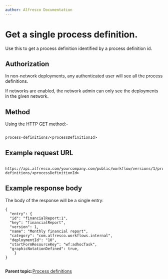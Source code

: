 ```yaml
---
author: Alfresco Documentation
---
```


# Get a single process definition.

Use this to get a process definition identified by a process definition id.

## Authorization

In non-network deployments, any authenticated user will see all the process definitions.

If networks are enabled, the network admin can only see the deployments in the given network.

## Method

Using the HTTP GET method:-

```

process-definitions/<processDefinitionId>
```

## Example request URL

```

https://api.alfresco.com/yourcompany.com/public/workflow/versions/1/process-definitions/<processDefinitionId>
```

## Example response body

The body of the response will be a single entry:

```
{ 
  "entry": {
  "id": "financialReport:1",
  "key": "financialReport",
  "version": 1,
  "name": "Monthly financial report",
  "category": "com.alfresco.workflows.internal",
  "deploymentId": "10",
  "startFormResourceKey": "wf:adhocTask",
  "graphicNotationDefined": true,
    } 
}


```

**Parent topic:**[Process definitions](../../../pra/1/concepts/act-procdefs.md)

